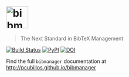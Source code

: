 # <img alt="bibmanager" src="https://github.com/pcubillos/bibmanager/blob/master/docs/logo_bibmanager.png" height="60">
> The Next Standard in BibTeX Management

[![Build Status](https://travis-ci.com/pcubillos/bibmanager.svg?branch=master)](https://travis-ci.com/pcubillos/bibmanager)
[![PyPI](https://img.shields.io/pypi/v/bibmanager.svg)](https://pypi.org/project/bibmanager)
[![DOI](https://zenodo.org/badge/120961121.svg)](https://zenodo.org/badge/latestdoi/120961121)

Find the full ``bibmanager`` documentation at <http://pcubillos.github.io/bibmanager>

